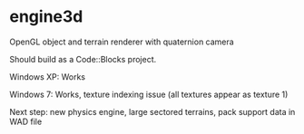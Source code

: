 # engine3d
OpenGL object and terrain renderer with quaternion camera


Should build as a Code::Blocks project.

Windows XP: Works

Windows  7: Works, texture indexing issue (all textures appear as texture 1)


Next step: new physics engine, large sectored terrains, pack support data in WAD file
